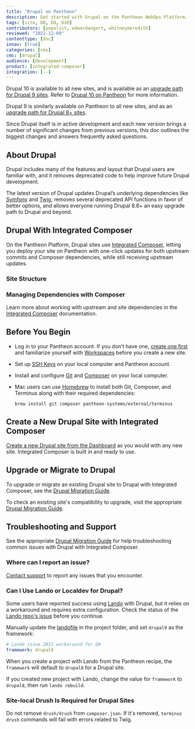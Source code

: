 ```yaml
---
title: "Drupal on Pantheon"
description: Get started with Drupal on the Pantheon WebOps Platform.
tags: [site, D8, D9, D10]
contributors: [populist, edwardangert, whitneymeredith]
reviewed: "2022-12-09"
contenttype: [doc]
innav: [true]
categories: [cms]
cms: [drupal]
audience: [development]
product: [integrated-composer]
integration: [--]
---
```


Drupal 10 is available to all new sites, and is available as an [upgrade path for Drupal 9 sites](/drupal-10#update-a-drupal-9-site-to-drupal-10). Refer to [Drupal 10 on Pantheon](/drupal-10) for more information.

Drupal 9 is similarly available on Pantheon to all new sites, and as an [upgrade path for Drupal 8+ sites](/drupal-migration).

Since Drupal itself is in active development and each new version brings a number of significant changes from previous versions, this doc outlines the biggest changes and answers frequently asked questions.

## About Drupal

Drupal includes many of the features and layout that Drupal users are familiar with, and it removes deprecated code to help improve future Drupal development.

The latest version of Drupal updates Drupal’s underlying dependencies like [Symfony](https://symfony.com/) and [Twig](https://twig.symfony.com/), removes several deprecated API functions in favor of better options, and allows everyone running Drupal 8.8+ an easy upgrade path to Drupal and beyond.

## Drupal With Integrated Composer

On the Pantheon Platform, Drupal sites use [Integrated Composer](/guides/integrated-composer), letting you deploy your site on Pantheon with one-click updates for both upstream commits and Composer dependencies, while still receiving upstream updates.

### Site Structure

<Partial file="ic-upstream-structure.md" />

### Managing Dependencies with Composer

Learn more about working with upstream and site dependencies in the [Integrated Composer](/guides/integrated-composer) documentation.

## Before You Begin

- Log in to your Pantheon account. If you don't have one, [create one first](https://pantheon.io/register?docs) and familiarize yourself with [Workspaces](/guides/account-mgmt/workspace-sites-teams/workspaces) before you create a new site.

- Set up [SSH Keys](/ssh-keys) on your local computer and Pantheon account.

- Install and configure [Git](/guides/git/git-config) and [Composer](https://getcomposer.org/download/) on your local computer.

- Mac users can use [Homebrew](https://brew.sh/) to install both Git, Composer,  and Terminus along with their required dependencies:

     ```bash{promptUser:user}
     brew install git composer pantheon-systems/external/terminus
     ```

## Create a New Drupal Site with Integrated Composer

[Create a new Drupal site from the Dashboard](/add-site-dashboard) as you would with any new site. Integrated Composer is built in and ready to use.

## Upgrade or Migrate to Drupal

To upgrade or migrate an existing Drupal site to Drupal with Integrated Composer, see the [Drupal Migration Guide](/drupal-migration).

To check an existing site's compatibility to upgrade, visit the appropriate [Drupal Migration Guide](/drupal-migration).

## Troubleshooting and Support

See the appropriate [Drupal Migration Guide](/drupal-migration) for help troubleshooting common issues with Drupal with Integrated Composer.

### Where can I report an issue?

[Contact support](/guides/support) to report any issues that you encounter.

### Can I Use Lando or Localdev for Drupal?

Some users have reported success using [Lando](https://docs.lando.dev/basics/) with Drupal, but it relies on a workaround and requires extra configuration. Check the status of the [Lando repo's issue](https://github.com/lando/lando/issues/2831#issuecomment-771833900) before you continue.

Manually update the [landofile](https://docs.lando.dev/config/lando.html#base-file) in the project folder, and set `drupal9` as the framework:

  ```yml:title=lando.yml
  # Lando issue 2831 workaround for D9
  framework: drupal9
  ```

When you create a project with Lando from the Pantheon recipe, the `framework` will default to `drupal8` for a Drupal site.

If you created new project with Lando, change the value for `framework` to `drupal8`, then run `lando rebuild`.

### Site-local Drush Is Required for Drupal Sites

Do not remove `drush/drush` from `composer.json`. If it's removed, `terminus drush` commands will fail with errors related to Twig.
